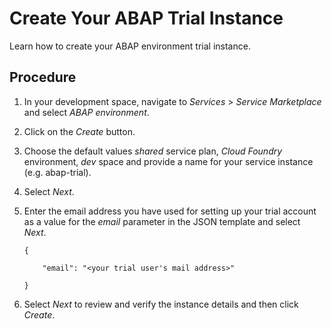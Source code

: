 <!-- loioa2f7a8ebfee6467ea7daf3d03f7e650f -->

# Create Your ABAP Trial Instance

Learn how to create your ABAP environment trial instance.



<a name="loioa2f7a8ebfee6467ea7daf3d03f7e650f__steps_lgd_hdy_y3b"/>

## Procedure

1.  In your development space, navigate to *Services* \> *Service Marketplace* and select *ABAP environment*.

2.  Click on the *Create* button.

3.  Choose the default values *shared* service plan, *Cloud Foundry* environment, *dev* space and provide a name for your service instance \(e.g. abap-trial\).

4.  Select *Next*.

5.  Enter the email address you have used for setting up your trial account as a value for the *email* parameter in the JSON template and select *Next*.

    ```
    { 
    
        "email": "<your trial user's mail address>" 
    
    } 
    ```

6.  Select *Next* to review and verify the instance details and then click *Create*.


